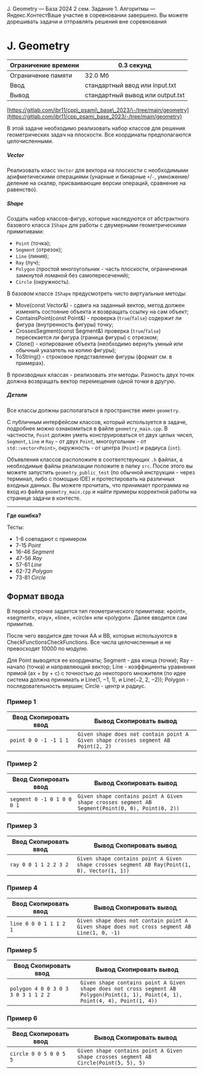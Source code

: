  J. Geometry — База 2024 2 сем. Задание 1\. Алгоритмы — Яндекс.КонтестВаше участие в соревновании завершено. Вы можете дорешивать задачи и отправлять решения вне соревнования


J. Geometry
===========




| Ограничение времени | 0\.3 секунд |
| --- | --- |
| Ограничение памяти | 32\.0 Мб |
| Ввод | стандартный ввод или input.txt |
| Вывод | стандартный вывод или output.txt |






[https://gitlab.com/ibr11/cpp\_psami\_base\_2023/\-/tree/main/geometry](https://gitlab.com/ibr11/cpp_psami_base_2023/-/tree/main/geometry)


В этой задаче необходимо реализовать набор классов для решения геометрических задач на плоскости. Все координаты
 предполагаются целочисленными.


##### **Vector**


Реализовать класс `Vector` для вектора на плоскости с необходимыми арифметическими операциями (унарные и бинарные
 `+`/`-`, умножение/деление на скаляр, присваивающие версии операций, сравнение на равенство).
 


##### **Shape**


Создать набор классов\-фигур, которые наследуются от абстрактного базового класса `IShape` для работы с двумерными
 геометрическими примитивами:


* `Point` (точка);
* `Segment` (отрезок);
* `Line` (линия);
* `Ray` (луч);
* `Polygon` (простой многоугольник \- часть плоскости, ограниченная замкнутой ломаной без самопересечений);
* `Circle` (окружность).


В базовом классе `IShape` предусмотреть чисто виртуальные методы:


* Move(const Vector\&) \- сдвига на заданный вектор, метод должен изменять состояние объекта и возвращать ссылку на сам
 объект;
* ContainsPoint(const Point\&) \- проверка (`true`/`false`) содержит ли фигура (внутренность фигуры) точку;
* CrossesSegment(const Segment\&) проверка (`true`/`false`) пересекается ли фигура (граница фигуры) с отрезком;
* Clone() \- копирование объекта (необходимо вернуть умный или обычный указатель на копию фигуры);
* ToString() \- строковое представление фигуры (формат см. в примерах).


В производных классах \- реализовать эти методы. Разность двух точек должна возвращать вектор перемещения одной точки в
 другую.


##### **Детали**


Все классы должны располагаться в пространстве имен `geometry`.


С публичным интерфейсом классов, который используется в задаче, подробнее можно ознакомиться в файле
 `geometry_main.cpp`. В частности, `Point` должен уметь конструироваться от двух целых чисел, `Segment`, `Line` и `Ray` \-
 от двух `Point`, многоугольник \- от `std::vector<Point>`, окружность \- от центра (`Point`) и радиуса (`int`).
 


Объявления классов расположите в соответствующих `.h` файлах, а необходимые файлы реализации положите в папку `src`.
 После этого вы можете запустить `geometry_public_test` (по обычной инструкции \- через терминал, либо с помощью IDE) и
 протестировать на различных входных данных. Вы можете прочитать, что принимает программа на вход из файла
 `geometry_main.cpp` и найти примеры корректной работы на странице задачи в контесте.
 




---


**Где ошибка?**


Тесты:


* 1\-6 совпадают с примером
* 7\-15 *Point*
* 16\-46 *Segment*
* 47\-56 *Ray*
* 57\-61 *Line*
* 62\-72 *Polygon*
* 73\-81 *Circle*




Формат ввода
------------




В первой строчке задается тип геометрического примитива: «point», «segment», «ray», «line», «circle» или «polygon». Далее вводится сам примитив.


После чего вводится две точки AA и BB, которые используются в CheckFunctionsCheckFunctions.
 Все числа целочисленные и не превосходят 10000 по модулю.


Для Point выводятся ее координаты; Segment \- два конца (точки); Ray \- начало (точка) и направляющий вектор; Line \- коэффициенты уравнения прямой (ax \+ by \+ c) с точностью до некоторого множителя (по идее система должна принимать и Line(1, −1, 1\), и Line(−2, 2, −2\)); Polygon
 \- последовательность вершин; Circle \- центр и радиус.






### Пример 1




| Ввод Скопировать ввод | Вывод Скопировать вывод |
| --- | --- |
| ``` point 0 0 -1 -1 1 1  ``` | ``` Given shape does not contain point A Given shape crosses segment AB Point(2, 2) ``` |




### Пример 2




| Ввод Скопировать ввод | Вывод Скопировать вывод |
| --- | --- |
| ``` segment 0 -1 0 1 0 0 0 1  ``` | ``` Given shape contains point A Given shape crosses segment AB Segment(Point(0, 0), Point(0, 2)) ``` |




### Пример 3




| Ввод Скопировать ввод | Вывод Скопировать вывод |
| --- | --- |
| ``` ray 0 0 1 1 2 2 3 2  ``` | ``` Given shape contains point A Given shape crosses segment AB Ray(Point(1, 0), Vector(1, 1)) ``` |




### Пример 4




| Ввод Скопировать ввод | Вывод Скопировать вывод |
| --- | --- |
| ``` line 0 0 0 1 1 1 2 1  ``` | ``` Given shape does not contain point A Given shape does not cross segment AB Line(1, 0, -1) ``` |




### Пример 5




| Ввод Скопировать ввод | Вывод Скопировать вывод |
| --- | --- |
| ``` polygon 4 0 0 3 0 3 3 0 3 1 1 2 2  ``` | ``` Given shape contains point A Given shape does not cross segment AB Polygon(Point(1, 1), Point(4, 1), Point(4, 4), Point(1, 4)) ``` |




### Пример 6




| Ввод Скопировать ввод | Вывод Скопировать вывод |
| --- | --- |
| ``` circle 0 0 5 0 0 5 5  ``` | ``` Given shape contains point A Given shape crosses segment AB Circle(Point(5, 5), 5) ``` |







































